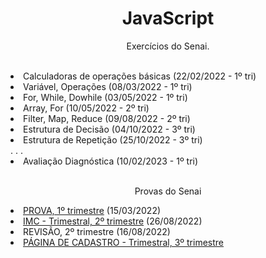 <h1 align="center"> JavaScript </h1>
<p align="center">Exercícios do Senai.</p>
<br>
<li> Calculadoras de operações básicas (22/02/2022 - 1º tri)
<li> Variável, Operações (08/03/2022 - 1º tri) 
<li> For, While, Dowhile (03/05/2022 - 1º tri) 
<li> Array, For (10/05/2022 - 2º tri) 
<li> Filter, Map, Reduce (09/08/2022 - 2º tri)
<li> Estrutura de Decisão (04/10/2022 - 3º tri)
<li> Estrutura de Repetição (25/10/2022 - 3º tri)<br>
. . .
<li> Avaliação Diagnóstica (10/02/2023 - 1º tri)
<br>
<br>
<p align="center">Provas do Senai</p>
<li> <a href="https://github.com/raquelm16/Prova_15.03.2022">PROVA, 1º trimestre</a> (15/03/2022)
<li> <a href="https://github.com/raquelm16/IMC_26.08.2022">IMC - Trimestral, 2º trimestre</a> (26/08/2022)
<li> REVISÃO, 2º trimestre (16/08/2022)
<li> <a href="https://github.com/raquelm16/Situacao.Problema_25.11.2022">PÁGINA DE CADASTRO - Trimestral, 3º trimestre</a>
